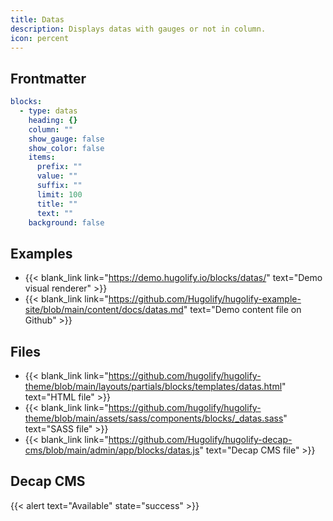 ```yaml
---
title: Datas
description: Displays datas with gauges or not in column.
icon: percent
---
```


## Frontmatter

```yml
blocks:
  - type: datas
    heading: {}
    column: ""
    show_gauge: false
    show_color: false
    items:
      prefix: ""
      value: ""
      suffix: ""
      limit: 100
      title: ""
      text: ""
    background: false
```

## Examples

- {{< blank_link link="https://demo.hugolify.io/blocks/datas/" text="Demo visual renderer" >}}
- {{< blank_link link="https://github.com/Hugolify/hugolify-example-site/blob/main/content/docs/datas.md" text="Demo content file on Github" >}}

## Files

- {{< blank_link link="https://github.com/hugolify/hugolify-theme/blob/main/layouts/partials/blocks/templates/datas.html" text="HTML file" >}}
- {{< blank_link link="https://github.com/hugolify/hugolify-theme/blob/main/assets/sass/components/blocks/_datas.sass" text="SASS file" >}}
- {{< blank_link link="https://github.com/Hugolify/hugolify-decap-cms/blob/main/admin/app/blocks/datas.js" text="Decap CMS file" >}}

## Decap CMS

{{< alert text="Available" state="success" >}}
